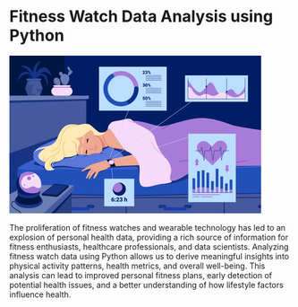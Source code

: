 # Fitness Watch Data Analysis using Python
<img src="fitness_watch.jpg" alt="screenshot of the fitness watch" />

The proliferation of fitness watches and wearable technology has led to an explosion of personal health data, providing a rich source of information for fitness enthusiasts, healthcare professionals, and data scientists. Analyzing fitness watch data using Python allows us to derive meaningful insights into physical activity patterns, health metrics, and overall well-being. This analysis can lead to improved personal fitness plans, early detection of potential health issues, and a better understanding of how lifestyle factors influence health.
